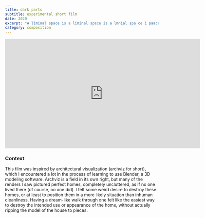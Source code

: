 ```yaml
---
title: dark parts
subtitle: experimental short film
date: 2020
excerpt: "A liminal space is a liminal space is a lmnial spa ce i paace A limin s pa li mna space is space is space is a liimin lnaa spi liminal liminal spsp ANimal speci le scepim nillima ellaminis cesna alimin aces laces animal special alleminiam asp case is a kn i. A kn i. A kn i. A liminal spa is ce f. A kni. f. F. F>"
category: composition
---
```


<iframe src="https://player.vimeo.com/video/393748874?title=0&byline=0&portrait=0" width="640" height="360" frameborder="0" allow="autoplay; fullscreen" allowfullscreen></iframe>

### Context

This film was inspired by architectural visualization (archviz for short), which I encountered a lot in the process of learning to use Blender, a 3D modeling software. Archviz is a field in its own right, but many of the renders I saw pictured perfect homes, completely uncluttered, as if no one lived there (of course, no one did). I felt some weird desire to destroy these homes, or at least to position them in a more likely situation than inhuman cleanliness. Having a dream-like walk through one felt like the easiest way to destroy the intended use or appearance of the home, without actually ripping the model of the house to pieces.